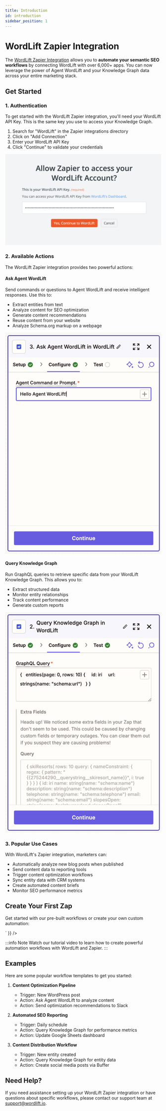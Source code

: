 ```yaml
---
title: Introduction
id: introduction
sidebar_position: 1
---
```


# WordLift Zapier Integration

The [WordLift Zapier Integration](https://zapier.com/apps/wordlift/integrations) allows you to **automate your semantic SEO workflows** by connecting WordLift with over 6,000+ apps. You can now leverage the power of Agent WordLift and your Knowledge Graph data across your entire marketing stack.

## Get Started

### 1. Authentication

To get started with the WordLift Zapier integration, you'll need your WordLift API Key. This is the same key you use to access your Knowledge Graph.

1. Search for "WordLift" in the Zapier integrations directory
2. Click on "Add Connection"
3. Enter your WordLift API Key
4. Click "Continue" to validate your credentials

![image](images/step-1-authentication.png)

### 2. Available Actions

The WordLift Zapier integration provides two powerful actions:

#### Ask Agent WordLift

Send commands or questions to Agent WordLift and receive intelligent responses. Use this to:

- Extract entities from text
- Analyze content for SEO optimization
- Generate content recommendations
- Reuse content from your website
- Analyze Schema.org markup on a webpage

![image](images/agent-wordlift.png)

#### Query Knowledge Graph

Run GraphQL queries to retrieve specific data from your WordLift Knowledge Graph. This allows you to:

- Extract structured data
- Monitor entity relationships
- Track content performance
- Generate custom reports

![image](images/graphql.png)

### 3. Popular Use Cases

With WordLift's Zapier integration, marketers can:

- Automatically analyze new blog posts when published
- Send content data to reporting tools
- Trigger content optimization workflows
- Sync entity data with CRM systems
- Create automated content briefs
- Monitor SEO performance metrics

## Create Your First Zap

Get started with our pre-built workflows or create your own custom automation:

<div
  dangerouslySetInnerHTML={{
    __html: `
      <zapier-workflow
        sign-up-email="email_of_your_user@example.com"
        sign-up-first-name="first_name_of_your_user"
        sign-up-last-name="last_name_of_your_user"
        client-id="wb9T2yfrV66iC6KFbGRUYcYYGLE06d2NLOQirBPj"
        theme="light"
        intro-copy-display="show"
        manage-zaps-display="hide"
        guess-zap-display="hide"
      ></zapier-workflow>
    `
  }}
/>

:::info Note
Watch our tutorial video to learn how to create powerful automation workflows with WordLift and Zapier.
:::

## Examples

Here are some popular workflow templates to get you started:

1. **Content Optimization Pipeline**
   - Trigger: New WordPress post
   - Action: Ask Agent WordLift to analyze content
   - Action: Send optimization recommendations to Slack

2. **Automated SEO Reporting**
   - Trigger: Daily schedule
   - Action: Query Knowledge Graph for performance metrics
   - Action: Update Google Sheets dashboard

3. **Content Distribution Workflow**
   - Trigger: New entity created
   - Action: Query Knowledge Graph for entity data
   - Action: Create social media posts via Buffer

## Need Help?

If you need assistance setting up your WordLift Zapier integration or have questions about specific workflows, please contact our support team at [support@wordlift.io](mailto:support@wordlift.io).

